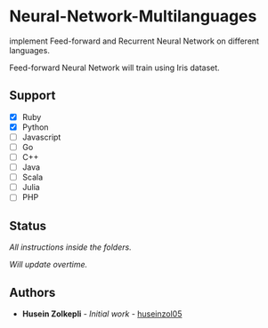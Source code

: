 # Neural-Network-Multilanguages
implement Feed-forward and Recurrent Neural Network on different languages.

Feed-forward Neural Network will train using Iris dataset.

## Support

- [x] Ruby
- [x] Python
- [ ] Javascript
- [ ] Go
- [ ] C++
- [ ] Java
- [ ] Scala
- [ ] Julia
- [ ] PHP

## Status

*All instructions inside the folders.*

*Will update overtime.*


## Authors

* **Husein Zolkepli** - *Initial work* - [huseinzol05](https://github.com/huseinzol05)
